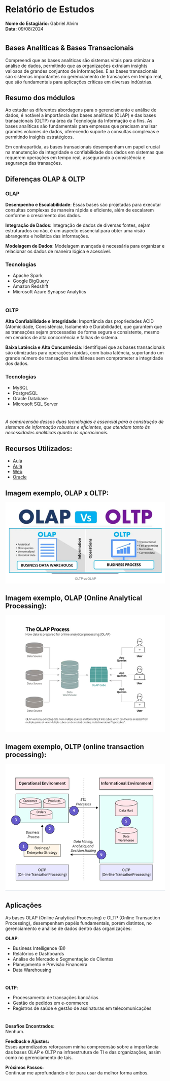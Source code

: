 # Relatório de Estudos

**Nome do Estagiário:** Gabriel Alvim  
**Data:** 09/08/2024
#

## Bases Analíticas & Bases Transacionais
Compreendi que as bases analíticas são sistemas vitais para otimizar a análise de dados, permitindo que as organizações extraiam insights valiosos de grandes conjuntos de informações. E as bases transacionais são sistemas impontantes no gerenciamento de transações em tempo real, que são fundamentais para aplicações críticas em diversas indústrias. 

## Resumo dos módulos 
Ao estudar as diferentes abordagens para o gerenciamento e análise de dados, é notável a importância das bases analíticas (OLAP) e das bases transacionais (OLTP) na área da Tecnologia da Informação e a fins. As bases analíticas são fundamentais para empresas que precisam analisar grandes volumes de dados, oferecendo suporte a consultas complexas e permitindo insights estratégicos. 

Em contrapartida, as bases transacionais desempenham um papel crucial na manutenção da integridade e confiabilidade dos dados em sistemas que requerem operações em tempo real, assegurando a consistência e segurança das transações. 

## Diferenças OLAP & OLTP
### OLAP
**Desempenho e Escalabilidade**: Essas bases são projetadas para executar consultas complexas de maneira rápida e eficiente, além de escalarem conforme o crescimento dos dados.

**Integração de Dados**: Integração de dados de diversas fontes, sejam estruturados ou não, é um aspecto essencial para obter uma visão abrangente e holística das informações.

**Modelagem de Dados**: Modelagem avançada é necessária para organizar e relacionar os dados de maneira lógica e acessível.

### Tecnologias
- Apache Spark
- Google BigQuery 
- Amazon Redshift 
- Microsoft Azure Synapse Analytics
#
### OLTP
**Alta Confiabilidade e Integridade**: Importância das propriedades ACID (Atomicidade, Consistência, Isolamento e Durabilidade), que garantem que as transações sejam processadas de forma segura e consistente, mesmo em cenários de alta concorrência e falhas de sistema.

**Baixa Latência e Alta Concurrência**: Identifiquei que as bases transacionais são otimizadas para operações rápidas, com baixa latência, suportando um grande número de transações simultâneas sem comprometer a integridade dos dados.

### Tecnologias
- MySQL 
- PostgreSQL 
- Oracle Database 
- Microsoft SQL Server
#
*A compreensão dessas duas tecnologias é essencial para a construção de sistemas de informação robustos e eficientes, que atendam tanto às necessidades analíticas quanto às operacionais.*


## Recursos Utilizados:
- [Aula](https://www.youtube.com/watch?v=iw-5kFzIdgY)
- [Aula](https://www.youtube.com/watch?v=ivSPZB6zUKY)
- [Web](https://www.netsuite.com/portal/resource/articles/erp/online-analytical-processing-olap.shtml)
- [Oracle](https://www.oracle.com/br/database/what-is-oltp/)


##  Imagem exemplo, OLAP x OLTP:
![Imagem](/Reports/imagens/OLAPxOLTP.png)

## Imagem exemplo, OLAP  (Online Analytical Processing):
![Imagem](/Reports/imagens/OLAP.png)

## Imagem exemplo, OLTP (online transaction processing):
![Imagem](/Reports/imagens/OLTP.png)


## Aplicações
As bases OLAP (Online Analytical Processing) e OLTP (Online Transaction Processing), desempenham papéis fundamentais, porém distintos, no gerenciamento e análise de dados dentro das organizações:

**OLAP**:
- Business Intelligence (BI)
- Relatórios e Dashboards
- Análise de Mercado e Segmentação de Clientes
- Planejamento e Previsão Financeira
- Data Warehousing
#
**OLTP**:
- Processamento de transações bancárias
- Gestão de pedidos em e-commerce
- Registros de saúde e gestão de assinaturas em telecomunicações
#
**Desafios Encontrados:**  
Nenhum.

**Feedback e Ajustes:**  
Esses aprendizados reforçaram minha compreensão sobre a importância das bases OLAP e OLTP na infraestrutura de TI e das organizações, assim como no gerenciamento de tais.

**Próximos Passos:**  
Continuar me aprofundando e ter para usar da melhor forma ambos.